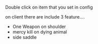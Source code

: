 Double click on item that you set in config


on client there are include 3 feature.... 
- One Weapon on shoulder
- mercy kill on dying animal
- side saddle
